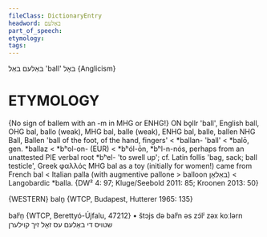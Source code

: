 ```yaml
---
fileClass: DictionaryEntry
headword: באַלעם
part_of_speech: 
etymology: 
tags: 
---
```

באַלעם
באַל
'ball'
באָל
{Anglicism}

ETYMOLOGY
===========
{No sign of ballem with an -m in MHG or ENHG!}
ON bǫllr 'ball', English ball, OHG bal, ballo (weak), MHG bal, balle (weak), ENHG bal, balle, ballen NHG Ball, Ballen 'ball of the foot, of the hand, fingers' < *ballan- 'ball' < *balō, gen. *ballaz < *bʰol-on- (EUR) < *bʰól-ōn, *bʰl-n-nós, perhaps from an unattested PIE verbal root *bʰel- 'to swell up'; cf. Latin follis 'bag, sack; ball testicle', Greek φαλλός
MHG bal as a toy (initially for women!) came from French bal < Italian palla (with augmentive pallone > balloon באַלאָן) < Langobardic *balla. 
{DW² 4: 97; Kluge/Seebold 2011: 85; Kroonen 2013: 50}

{WESTERN}
baln̥ {WTCP, Budapest, Hutterer 1965: 135}

balʲn̩ {WTCP, Berettyó-Újfalu, 47212}
	•	štɔjs də balʲn əs zɔ́lʲ zəx koːlərn שטויס די באַלעם עס זאָל זיך קוילערן